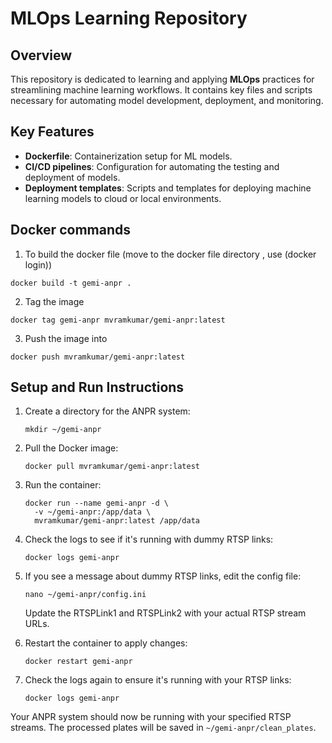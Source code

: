 # MLOps Learning Repository

## Overview

This repository is dedicated to learning and applying **MLOps** practices for streamlining machine learning workflows. It contains key files and scripts necessary for automating model development, deployment, and monitoring.

## Key Features

- **Dockerfile**: Containerization setup for ML models.
- **CI/CD pipelines**: Configuration for automating the testing and deployment of models.
- **Deployment templates**: Scripts and templates for deploying machine learning models to cloud or local environments.

## Docker commands
1. To build the docker file (move to the docker file directory , use (docker login))
```
docker build -t gemi-anpr .
```
2. Tag the image
```
docker tag gemi-anpr mvramkumar/gemi-anpr:latest
```
3. Push the image into
```
docker push mvramkumar/gemi-anpr:latest
```
 
## Setup and Run Instructions
 
1. Create a directory for the ANPR system:
   ```
   mkdir ~/gemi-anpr
   ```
 
2. Pull the Docker image:
   ```
   docker pull mvramkumar/gemi-anpr:latest
   ```
 
3. Run the container:
   ```
   docker run --name gemi-anpr -d \
     -v ~/gemi-anpr:/app/data \
     mvramkumar/gemi-anpr:latest /app/data
   ```
 
4. Check the logs to see if it's running with dummy RTSP links:
   ```
   docker logs gemi-anpr
   ```
 
5. If you see a message about dummy RTSP links, edit the config file:
   ```
   nano ~/gemi-anpr/config.ini
   ```
   Update the RTSPLink1 and RTSPLink2 with your actual RTSP stream URLs.
 
6. Restart the container to apply changes:
   ```
   docker restart gemi-anpr
   ```
 
7. Check the logs again to ensure it's running with your RTSP links:
   ```
   docker logs gemi-anpr
   ```
 
Your ANPR system should now be running with your specified RTSP streams. The processed plates will be saved in `~/gemi-anpr/clean_plates`.
